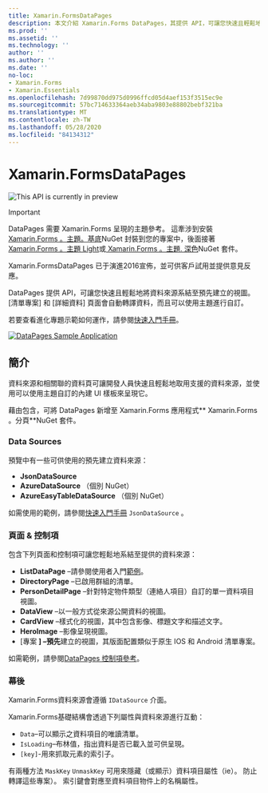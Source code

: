 ```yaml
---
title: Xamarin.FormsDataPages
description: 本文介紹 Xamarin.Forms DataPages，其提供 API，可讓您快速且輕鬆地將資料來源系結至預先建立的視圖。
ms.prod: ''
ms.assetid: ''
ms.technology: ''
author: ''
ms.author: ''
ms.date: ''
no-loc:
- Xamarin.Forms
- Xamarin.Essentials
ms.openlocfilehash: 7d99870dd975d0996ffcd05d4aef153f3515ec9e
ms.sourcegitcommit: 57bc714633364aeb34aba9803e88802bebf321ba
ms.translationtype: MT
ms.contentlocale: zh-TW
ms.lasthandoff: 05/28/2020
ms.locfileid: "84134312"
---
```

# <a name="xamarinforms-datapages"></a>Xamarin.FormsDataPages

![](~/media/shared/preview.png "This API is currently in preview")

> [!IMPORTANT]
> DataPages 需要 Xamarin.Forms 呈現的主題參考。 這牽涉到安裝[ Xamarin.Forms 。主題。基底](https://www.nuget.org/packages/Xamarin.Forms.Theme.Base/)NuGet 封裝到您的專案中，後面接著[ Xamarin.Forms 。主題 Light](https://www.nuget.org/packages/Xamarin.Forms.Theme.Light/)或[ Xamarin.Forms 。主題. 深色](https://www.nuget.org/packages/Xamarin.Forms.Theme.Dark/)NuGet 套件。

Xamarin.FormsDataPages 已于演進2016宣佈，並可供客戶試用並提供意見反應。

DataPages 提供 API，可讓您快速且輕鬆地將資料來源系結至預先建立的視圖。 [清單專案] 和 [詳細資料] 頁面會自動轉譯資料，而且可以使用主題進行自訂。

若要查看進化專題示範如何運作，請參閱[快速入門手冊](get-started.md)。

[![](images/demo-sml.png "DataPages Sample Application")](images/demo.png#lightbox "DataPages Sample Application")

## <a name="introduction"></a>簡介

資料來源和相關聯的資料頁可讓開發人員快速且輕鬆地取用支援的資料來源，並使用可以使用主題自訂的內建 UI 樣板來呈現它。

藉由包含，可將 DataPages 新增至 Xamarin.Forms 應用程式** Xamarin.Forms 。分頁**NuGet 套件。

### <a name="data-sources"></a>Data Sources

預覽中有一些可供使用的預先建立資料來源：

* **JsonDataSource**
* **AzureDataSource** （個別 NuGet）
* **AzureEasyTableDataSource** （個別 NuGet）

如需使用的範例，請參閱[快速入門手冊](get-started.md) `JsonDataSource` 。

### <a name="pages--controls"></a>頁面 & 控制項

包含下列頁面和控制項可讓您輕鬆地系結至提供的資料來源：

* **ListDataPage** –請參閱使用者入門[範例](get-started.md)。
* **DirectoryPage** –已啟用群組的清單。
* **PersonDetailPage** –針對特定物件類型（連絡人項目）自訂的單一資料項目視圖。
* **DataView** –以一般方式從來源公開資料的視圖。
* **CardView** –樣式化的視圖，其中包含影像、標題文字和描述文字。
* **HeroImage** –影像呈現視圖。
* [專案 **] –預先**建立的視圖，其版面配置類似于原生 IOS 和 Android 清單專案。

如需範例，請參閱[DataPages 控制項參考](controls.md)。

### <a name="under-the-hood"></a>幕後

Xamarin.Forms資料來源會遵循 `IDataSource` 介面。

Xamarin.Forms基礎結構會透過下列屬性與資料來源進行互動：

* `Data`–可以顯示之資料項目的唯讀清單。
* `IsLoading`–布林值，指出資料是否已載入並可供呈現。
* `[key]`-用來抓取元素的索引子。

有兩種方法 `MaskKey` `UnmaskKey` 可用來隱藏（或顯示）資料項目屬性（ie）。 防止轉譯這些專案）。
索引鍵會對應至資料項目物件上的名稱屬性。
